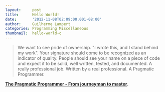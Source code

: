 ```yaml
---
layout:     post
title:      Hello World!
date:       '2012-11-08T02:09:00.001-08:00'
author:     Guilherme Lampert
categories: Programming Miscellaneous
thumbnail:  hello-world-c
---
```


> We want to see pride of ownership. "I wrote this, and I stand behind my work".
> Your signature should come to be recognized as an indicator of quality. People
> should see your name on a piece of code and expect it to be solid, well written,
> tested, and documented. A really professional job. Written by a real professional.
> A Pragmatic Programmer.

[**The Pragmatic Programmer - From journeyman to master**](http://pragprog.com/book/tpp/the-pragmatic-programmer).

